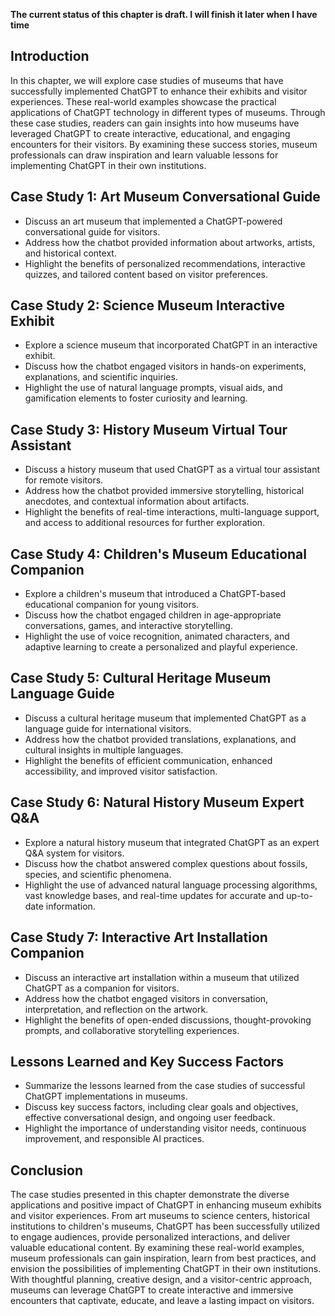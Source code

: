 **The current status of this chapter is draft. I will finish it later when I have time**

Introduction
------------

In this chapter, we will explore case studies of museums that have successfully implemented ChatGPT to enhance their exhibits and visitor experiences. These real-world examples showcase the practical applications of ChatGPT technology in different types of museums. Through these case studies, readers can gain insights into how museums have leveraged ChatGPT to create interactive, educational, and engaging encounters for their visitors. By examining these success stories, museum professionals can draw inspiration and learn valuable lessons for implementing ChatGPT in their own institutions.

Case Study 1: Art Museum Conversational Guide
---------------------------------------------

* Discuss an art museum that implemented a ChatGPT-powered conversational guide for visitors.
* Address how the chatbot provided information about artworks, artists, and historical context.
* Highlight the benefits of personalized recommendations, interactive quizzes, and tailored content based on visitor preferences.

Case Study 2: Science Museum Interactive Exhibit
------------------------------------------------

* Explore a science museum that incorporated ChatGPT in an interactive exhibit.
* Discuss how the chatbot engaged visitors in hands-on experiments, explanations, and scientific inquiries.
* Highlight the use of natural language prompts, visual aids, and gamification elements to foster curiosity and learning.

Case Study 3: History Museum Virtual Tour Assistant
---------------------------------------------------

* Discuss a history museum that used ChatGPT as a virtual tour assistant for remote visitors.
* Address how the chatbot provided immersive storytelling, historical anecdotes, and contextual information about artifacts.
* Highlight the benefits of real-time interactions, multi-language support, and access to additional resources for further exploration.

Case Study 4: Children's Museum Educational Companion
-----------------------------------------------------

* Explore a children's museum that introduced a ChatGPT-based educational companion for young visitors.
* Discuss how the chatbot engaged children in age-appropriate conversations, games, and interactive storytelling.
* Highlight the use of voice recognition, animated characters, and adaptive learning to create a personalized and playful experience.

Case Study 5: Cultural Heritage Museum Language Guide
-----------------------------------------------------

* Discuss a cultural heritage museum that implemented ChatGPT as a language guide for international visitors.
* Address how the chatbot provided translations, explanations, and cultural insights in multiple languages.
* Highlight the benefits of efficient communication, enhanced accessibility, and improved visitor satisfaction.

Case Study 6: Natural History Museum Expert Q\&A
------------------------------------------------

* Explore a natural history museum that integrated ChatGPT as an expert Q\&A system for visitors.
* Discuss how the chatbot answered complex questions about fossils, species, and scientific phenomena.
* Highlight the use of advanced natural language processing algorithms, vast knowledge bases, and real-time updates for accurate and up-to-date information.

Case Study 7: Interactive Art Installation Companion
----------------------------------------------------

* Discuss an interactive art installation within a museum that utilized ChatGPT as a companion for visitors.
* Address how the chatbot engaged visitors in conversation, interpretation, and reflection on the artwork.
* Highlight the benefits of open-ended discussions, thought-provoking prompts, and collaborative storytelling experiences.

Lessons Learned and Key Success Factors
---------------------------------------

* Summarize the lessons learned from the case studies of successful ChatGPT implementations in museums.
* Discuss key success factors, including clear goals and objectives, effective conversational design, and ongoing user feedback.
* Highlight the importance of understanding visitor needs, continuous improvement, and responsible AI practices.

Conclusion
----------

The case studies presented in this chapter demonstrate the diverse applications and positive impact of ChatGPT in enhancing museum exhibits and visitor experiences. From art museums to science centers, historical institutions to children's museums, ChatGPT has been successfully utilized to engage audiences, provide personalized interactions, and deliver valuable educational content. By examining these real-world examples, museum professionals can gain inspiration, learn from best practices, and envision the possibilities of implementing ChatGPT in their own institutions. With thoughtful planning, creative design, and a visitor-centric approach, museums can leverage ChatGPT to create interactive and immersive encounters that captivate, educate, and leave a lasting impact on visitors.
